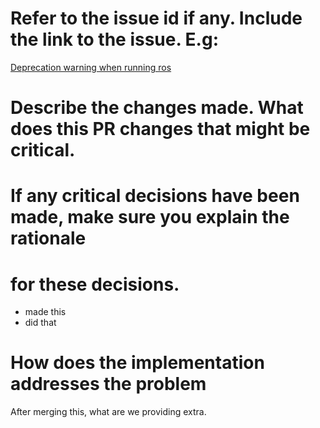 # Refer to the issue id if any. Include the link to the issue. E.g:
[Deprecation warning when running ros](https://github.com/rails-on-services/ros/issues/23)

# Describe the changes made. What does this PR changes that might be critical.
# If any critical decisions have been made, make sure you explain the rationale
# for these decisions.

- made this
- did that

# How does the implementation addresses the problem

After merging this, what are we providing extra.
